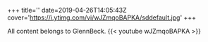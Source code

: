 +++
title=''
date=2019-04-26T14:05:43Z
cover='https://i.ytimg.com/vi/wJZmqoBAPKA/sddefault.jpg'
+++

All content belongs to GlennBeck.
{{< youtube wJZmqoBAPKA >}}
